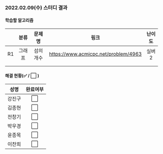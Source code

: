 ### 2022.02.09(수) 스터디 결과

#### 학습할 알고리즘

|      |  분류  |  문제명   |                 링크                 | 난이도 |
| :--: | :----: | :-------: | :----------------------------------: | :----: |
|  R1  | 그래프 | 섬의 개수 | https://www.acmicpc.net/problem/4963 | 실버2  |
|      |        |           |                                      |        |
|      |        |           |                                      |        |

#### 해결 현황(:white_check_mark: / :white_large_square:  )

|  성명  |       완료여부       |
| :----: | :------------------: |
| 강진구 | :white_large_square: |
| 김종현 | :white_large_square: |
| 전창기 | :white_large_square: |
| 박우경 | :white_large_square: |
| 윤종목 | :white_large_square: |
| 이찬희 |  :white_large_square:  |

